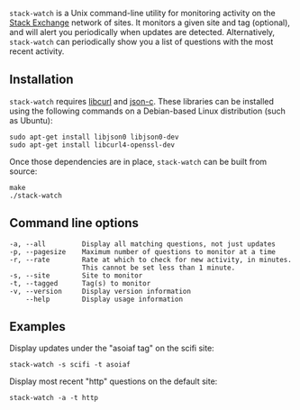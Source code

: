 `stack-watch` is a Unix command-line utility for monitoring activity on the [Stack Exchange](http://stackexchange.com/) network of sites. It monitors a given site and tag (optional), and will alert you periodically when updates are detected. Alternatively, `stack-watch` can periodically show you a list of questions with the most recent activity.

Installation
------------

`stack-watch` requires [libcurl](http://curl.haxx.se/libcurl/) and [json-c](https://github.com/json-c/json-c). These libraries can be installed using the following commands on a Debian-based Linux distribution (such as Ubuntu):

    sudo apt-get install libjson0 libjson0-dev
    sudo apt-get install libcurl4-openssl-dev

Once those dependencies are in place, `stack-watch` can be built from source:

    make
    ./stack-watch

Command line options
--------------------

    -a, --all         Display all matching questions, not just updates            
    -p, --pagesize    Maximum number of questions to monitor at a time            
    -r, --rate        Rate at which to check for new activity, in minutes.        
                      This cannot be set less than 1 minute.                      
    -s, --site        Site to monitor                                              
    -t, --tagged      Tag(s) to monitor                                           
    -v, --version     Display version information                                 
        --help        Display usage information                                   

Examples
--------

Display updates under the "asoiaf tag" on the scifi site:

    stack-watch -s scifi -t asoiaf
    
Display most recent "http" questions on the default site:

    stack-watch -a -t http
                    
